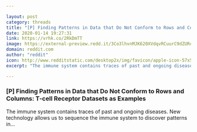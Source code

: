 ```yaml
---

layout: post
category: threads
title: "[P] Finding Patterns in Data that Do Not Conform to Rows and Columns: T-cell Receptor Datasets as Examples"
date: 2020-01-14 19:27:31
link: https://vrhk.co/2RkDmTT
image: https://external-preview.redd.it/3Co3lhvnMJK620XVdqvRCuurC9dZURcRUvGlLSqz4H0.jpg?width=248&height=129.842931937&auto=webp&s=d9e41e9dde02c088056562e2e5c4673259752763
domain: reddit.com
author: "reddit"
icon: http://www.redditstatic.com/desktop2x/img/favicon/apple-icon-57x57.png
excerpt: "The immune system contains traces of past and ongoing diseases. New technology allows us to sequence the immune system to discover patterns in..."

---
```


### [P] Finding Patterns in Data that Do Not Conform to Rows and Columns: T-cell Receptor Datasets as Examples

The immune system contains traces of past and ongoing diseases. New technology allows us to sequence the immune system to discover patterns in...
